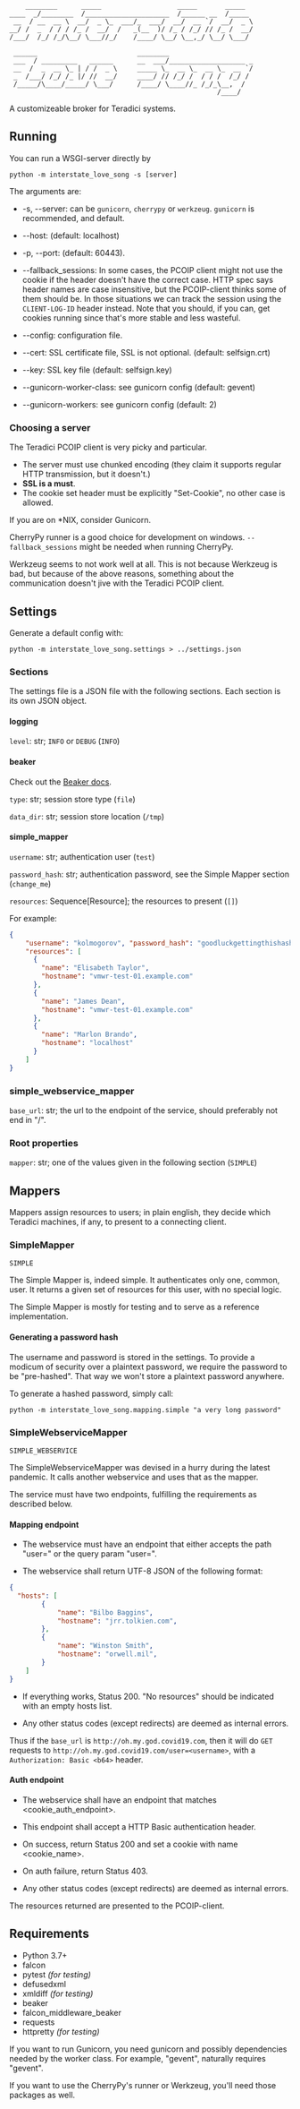         ________      _____                   _____       _____      
    ____  _/________  /_____________________  /______ __  /_____ 
     __  / __  __ \  __/  _ \_  ___/_  ___/  __/  __ `/  __/  _ \
    __/ /  _  / / / /_ /  __/  /   _(__  )/ /_ / /_/ // /_ /  __/
    /___/  /_/ /_/\__/ \___//_/    /____/ \__/ \__,_/ \__/ \___/ 
                                                                 
     ______                         ________                     
     ___  / _________   ______      __  ___/___________________ _
     __  /  _  __ \_ | / /  _ \     _____ \_  __ \_  __ \_  __ `/
     _  /___/ /_/ /_ |/ //  __/     ____/ // /_/ /  / / /  /_/ / 
     /_____/\____/_____/ \___/      /____/ \____//_ /_/_\__,  / 
                                                        /____/

A customizeable broker for Teradici systems.

## Running

You can run a WSGI-server directly by

```shell script
python -m interstate_love_song -s [server]
```

The arguments are:

- -s, --server: can be `gunicorn`, `cherrypy` or `werkzeug`. `gunicorn` is recommended, and default. 

- --host: (default: localhost)
- -p, --port: (default: 60443).

- --fallback_sessions: In some cases, the PCOIP client might not use the cookie if the header doesn't have the correct case.
HTTP spec says header names are case insensitive, but the PCOIP-client thinks some of them should be. In those situations 
we can track the session using the `CLIENT-LOG-ID` header instead. Note that you should, if you can, get cookies running 
since that's more stable and less wasteful.

- --config: configuration file.
- --cert: SSL certificate file, SSL is not optional. (default: selfsign.crt)
- --key: SSL key file (default: selfsign.key)
- --gunicorn-worker-class: see gunicorn config (default: gevent)
- --gunicorn-workers: see gunicorn config (default: 2)

### Choosing a server
The Teradici PCOIP client is very picky and particular. 
- The server must use chunked encoding (they claim it supports 
regular HTTP transmission, but it doesn't.) 
- **SSL is a must**. 
- The cookie set header must be explicitly "Set-Cookie", no
other case is allowed.

If you are on *NIX, consider Gunicorn.

CherryPy runner is a good choice for development on windows. `--fallback_sessions` might be needed when running CherryPy. 

Werkzeug seems to not work well at all. This is not because Werkzeug is bad, but because of the above reasons, something
about the communication doesn't jive with the Teradici PCOIP client.


## Settings

Generate a default config with:
```shell script
python -m interstate_love_song.settings > ../settings.json
```

### Sections

The settings file is a JSON file with the following sections. Each section is its own JSON object.

#### logging

`level`: str; `INFO` or `DEBUG` (`INFO`)

#### beaker

Check out the [Beaker docs](https://beaker.readthedocs.io/en/latest/configuration.html).

`type`: str; session store type (`file`)

`data_dir`: str; session store location (`/tmp`)

#### simple_mapper

`username`: str; authentication user (`test`)

`password_hash`: str; authentication password, see the Simple Mapper section (`change_me`)

`resources`: Sequence[Resource]; the resources to present (`[]`)

For example:
```json
{
    "username": "kolmogorov", "password_hash": "goodluckgettingthishash",
    "resources": [
      {
        "name": "Elisabeth Taylor",
        "hostname": "vmwr-test-01.example.com"
      },
      {
        "name": "James Dean",
        "hostname": "vmwr-test-01.example.com"
      },
      {
        "name": "Marlon Brando",
        "hostname": "localhost"
      }
    ]
}
```

### simple_webservice_mapper

`base_url`: str; the url to the endpoint of the service, should preferably not end in "/".

### Root properties

`mapper`: str; one of the values given in the following section (`SIMPLE`)

## Mappers
Mappers assign resources to users; in plain english, they decide which Teradici machines, if any, to present to a 
connecting client.

### SimpleMapper

`SIMPLE`

The Simple Mapper is, indeed simple. It authenticates only one, common, user. It returns a given set of resources for
this user, with no special logic.

The Simple Mapper is mostly for testing and to serve as a reference implementation.

#### Generating a password hash
The username and password is stored in the settings. To provide a modicum of security over a plaintext password, we require
the password to be "pre-hashed". That way we won't store a plaintext password anywhere.

To generate a hashed password, simply call:

```shell script
python -m interstate_love_song.mapping.simple "a very long password"
```

### SimpleWebserviceMapper

`SIMPLE_WEBSERVICE`

The SimpleWebserviceMapper was devised in a hurry during the latest pandemic. It calls another webservice and uses that 
as the mapper.

The service must have two endpoints, fulfilling the requirements as described below.

#### Mapping endpoint

- The webservice must have an endpoint that either accepts the path "user=<username>" or the query param
    "user=<username>".

- The webservice shall return UTF-8 JSON of the following format:

```json
{
  "hosts": [
        {
            "name": "Bilbo Baggins",
            "hostname": "jrr.tolkien.com",
        },
        {
            "name": "Winston Smith",
            "hostname": "orwell.mil",
        }
    ]
}
```
- If everything works, Status 200. "No resources" should be indicated with an empty hosts list.

- Any other status codes (except redirects) are deemed as internal errors.

Thus if the `base_url` is `http://oh.my.god.covid19.com`, then it will do `GET` requests to
`http://oh.my.god.covid19.com/user=<username>`, with a `Authorization: Basic <b64>` header.

#### Auth endpoint

- The webservice shall have an endpoint that matches <cookie_auth_endpoint>.

- This endpoint shall accept a HTTP Basic authentication header.

- On success, return Status 200 and set a cookie with name <cookie_name>.

- On auth failure, return Status 403.

- Any other status codes (except redirects) are deemed as internal errors.

The resources returned are presented to the PCOIP-client.


## Requirements

- Python 3.7+
- falcon
- pytest *(for testing)*
- defusedxml
- xmldiff *(for testing)*
- beaker
- falcon_middleware_beaker
- requests
- httpretty *(for testing)*

If you want to run Gunicorn, you need gunicorn and possibly dependencies needed by the worker class. For example, 
"gevent", naturally requires "gevent".

If you want to use the CherryPy's runner or Werkzeug, you'll need those packages as well.